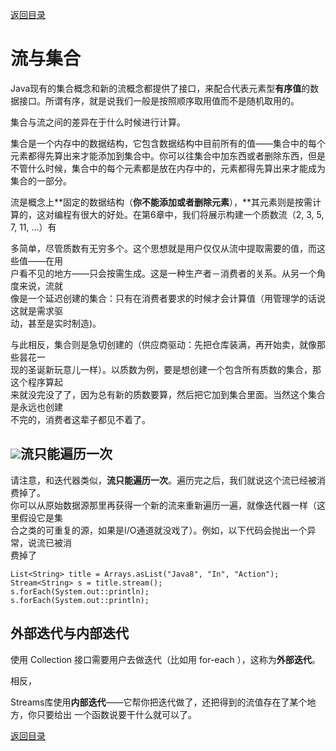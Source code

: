 [返回目录](/README.md)

# 流与集合

Java现有的集合概念和新的流概念都提供了接口，来配合代表元素型**有序值**的数据接口。所谓有序，就是说我们一般是按照顺序取用值而不是随机取用的。

集合与流之间的差异在于什么时候进行计算。

集合是一个内存中的数据结构，它包含数据结构中目前所有的值——集合中的每个元素都得先算出来才能添加到集合中。你可以往集合中加东西或者删除东西，但是不管什么时候，集合中的每个元素都是放在内存中的，元素都得先算出来才能成为集合的一部分。

流是概念上**固定的数据结构（**你不能添加或者删除元素**），**其元素则是按需计算的，这对编程有很大的好处。在第6章中，我们将展示构建一个质数流（2, 3, 5, 7, 11, …）有

多简单，尽管质数有无穷多个。这个思想就是用户仅仅从流中提取需要的值，而这些值——在用  
户看不见的地方——只会按需生成。这是一种生产者－消费者的关系。从另一个角度来说，流就  
像是一个延迟创建的集合：只有在消费者要求的时候才会计算值（用管理学的话说这就是需求驱  
动，甚至是实时制造\)。

与此相反，集合则是急切创建的（供应商驱动：先把仓库装满，再开始卖，就像那些昙花一  
现的圣诞新玩意儿一样）。以质数为例，要是想创建一个包含所有质数的集合，那这个程序算起  
来就没完没了了，因为总有新的质数要算，然后把它加到集合里面。当然这个集合是永远也创建  
不完的，消费者这辈子都见不着了。

## ![](/assets/import11.png)流只能遍历一次

请注意，和迭代器类似，**流只能遍历一次**。遍历完之后，我们就说这个流已经被消费掉了。  
你可以从原始数据源那里再获得一个新的流来重新遍历一遍，就像迭代器一样（这里假设它是集  
合之类的可重复的源，如果是I/O通道就没戏了）。例如，以下代码会抛出一个异常，说流已被消  
费掉了

```
List<String> title = Arrays.asList("Java8", "In", "Action");
Stream<String> s = title.stream();
s.forEach(System.out::println);
s.forEach(System.out::println);
```

## 外部迭代与内部迭代

使用 Collection 接口需要用户去做迭代（比如用 for-each ），这称为**外部迭代**。

相反，

Streams库使用**内部迭代**——它帮你把迭代做了，还把得到的流值存在了某个地方，你只要给出一个函数说要干什么就可以了。

[返回目录](/README.md)

